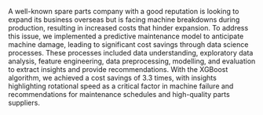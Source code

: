 A well-known spare parts company with a good reputation is looking to expand its business overseas but is facing machine breakdowns during production, resulting in increased costs that hinder expansion. To address this issue, we implemented a predictive maintenance model to anticipate machine damage, leading to significant cost savings through data science processes. These processes included data understanding, exploratory data analysis, feature engineering, data preprocessing, modelling, and evaluation to extract insights and provide recommendations. With the XGBoost algorithm, we achieved a cost savings of 3.3 times, with insights highlighting rotational speed as a critical factor in machine failure and recommendations for maintenance schedules and high-quality parts suppliers.
